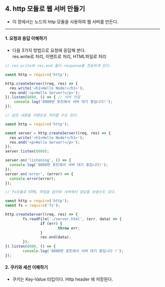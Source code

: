 ## 4. http 모듈로 웹 서버 만들기
- 이 장에서는 노드의 http 모듈을 사용하여 웹 서버를 만든다.
---

#### 1. 요청과 응답 이해하기
- 다음 3가지 방법으로 요청에 응답해 본다.  
res.write로 처리, 이벤트로 처리, HTML파일로 처리

```javascript
// res.write와 res.end 둘다 response를 전송하게 된다.

const http = require('http');

http.createServer((req, res) => {
  res.write('<h1>Hello Node!</h1>');
  res.end('<p>Hello Server!</p>');
}).listen(8080, () => { // 서버 연결
    console.log('8080번 포트에서 서버 대기 중입니다!');
});
```
```javascript
// 같은 내용을 이벤트로 처리할 수도 있다.

const http = require('http');

const server = http.createServer((req, res) => {
  res.write('<h1>Hello Node!</h1>');
  res.end('<p>Hello Server!</p>');
});
server.listen(8080);

server.on('listening', () => {
  console.log('8080번 포트에서 서버 대기 중입니다!');
});
server.on('error', (error) => {
  console.error(error);
});
```
```javascript
// fs모듈로 HTML 파일을 읽어와 서버에서 응답을 보낼수도 있다.

const http = require('http');
const fs = require('fs');

http.createServer((req, res) => {
        fs.readFile('./server.html', (err, data) => {
                if (err) {
                        throw err;
                }
                res.end(data);
        });
}).listen(8080, () => {
        console.log('8080번 포트에서 서버 대기 중입니다 !');
});
```

#### 2. 쿠키와 세션 이해하기
- 쿠키는 Key-Value 타입이다. Http header 에 저장된다.
